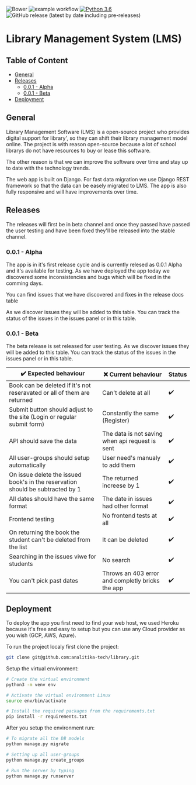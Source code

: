 ![Bower](https://img.shields.io/bower/l/library?color=%23000) ![example workflow](https://github.com/analitika-tech/library/actions/workflows/django.yml/badge.svg) [![Python 3.6](https://img.shields.io/badge/python-3.8.1-blue.svg)](https://www.python.org/downloads/release/python-381/) ![GitHub release (latest by date including pre-releases)](https://img.shields.io/github/v/release/analitika-tech/library?include_prereleases&label=release)

# Library Management System (LMS)

## Table of Content
* [General](#general)
* [Releases](#releases)
    * [0.0.1 - Alpha](#0.0.1-alpha)
    * [0.0.1 - Beta](#0.0.1-beta)
* [Deployment](#deployment)
## General
Library Management Software (LMS) is a open-source project who provides digital support for library', so they can shift their library management model online. The project is with reason open-source because a lot of school librarys do not have resources to buy or lease this software.

The other reason is that we can improve the software over time and stay up to date with the technology trends.

The web app is built on Django. For fast data migration we use Django REST framework so that the data can be easely migrated to LMS. The app is also fully responsive and will have improvements over time.


## Releases

The releases will first be in beta channel and once they passed have passed the user testing and have been fixed they'll be released into the stable channel.

### 0.0.1 - Alpha

The app is in it's first release cycle and is currently relesed as 0.0.1 Alpha and it's available for testing. As we have deployed the app today we discovered some inconsistencies and bugs which will be fixed in the comming days.

You can find issues that we have discovered and fixes in the release docs table

As we discover issues they will be added to this table. You can track the status of the issues in the issues panel or in this table.

### 0.0.1 - Beta

The beta release is set released for user testing.
As we discover issues they will be added to this table. You can track the status of the issues in the issues panel or in this table.

| ✔️ Expected behaviour        | ❌ Current behaviour | Status |
| -----------                   | -----------           | ----------- |
| Book can be deleted if it's not reseravated or all of them are returned | Can't delete at all | ✔️
| Submit button should adjust to the site (Login or regular submit form) | Constantly the same (Register) | ✔️
| API should save the data | The data is not saving when api request is sent | ✔️
| All user-groups should setup automatically | User need's manualy to add them | ✔️
| On issue delete the issued book's in the reservation should be subtracted by 1 | The returned increese by 1 | ✔️
| All dates should have the same format | The date in issues had other format | ✔️
| Frontend testing | No frontend tests at all | ✔️
| On returning the book the student can't be deleted from the list | It can be deleted | ✔️
| Searching in the issues viwe for students | No search | ✔️
| You can't pick past dates | Throws an 403 error and completly bricks the app | ✔️

## Deployment

To deploy the app you first need to find your web host, we used Heroku because it's free and easy to setup but you can use any Cloud provider as you wish (GCP, AWS, Azure).

To run the project localy first clone the project:
``` bash
git clone git@github.com:analitika-tech/library.git
```

Setup the virtual environment:
```bash
# Create the virtual environment
python3 -m venv env

# Activate the virtual environment Linux
source env/bin/activate

# Install the required packages from the requirements.txt
pip install -r requirements.txt
```

After you setup the environment run:
```bash
# To migrate all the DB models
python manage.py migrate

# Setting up all user-groups
python manage.py create_groups

# Run the server by typing
python manage.py runserver
```
